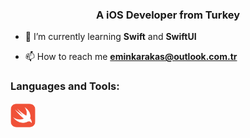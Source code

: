 
<h3 align="center">A iOS Developer from Turkey</h3>

- 🌱 I’m currently learning **Swift** and **SwiftUI**

- 📫 How to reach me **eminkarakas@outlook.com.tr**

<h3 align="left">Languages and Tools:</h3>
<p align="left"> <a href="https://developer.apple.com/swift/" target="_blank" rel="noreferrer"> <img src="https://raw.githubusercontent.com/devicons/devicon/master/icons/swift/swift-original.svg" alt="swift" width="40" height="40"/> </a> </p>
